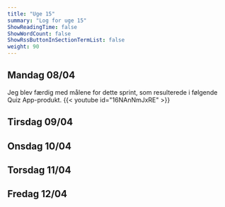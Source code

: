 ```yaml
---
title: "Uge 15"
summary: "Log for uge 15"
ShowReadingTime: false
ShowWordCount: false
ShowRssButtonInSectionTermList: false
weight: 90
---
```


## Mandag 08/04

Jeg blev færdig med målene for dette sprint, som resulterede i følgende Quiz App-produkt.
{{< youtube id="16NAnNmJxRE" >}}

## Tirsdag 09/04


## Onsdag 10/04



## Torsdag 11/04



## Fredag 12/04

